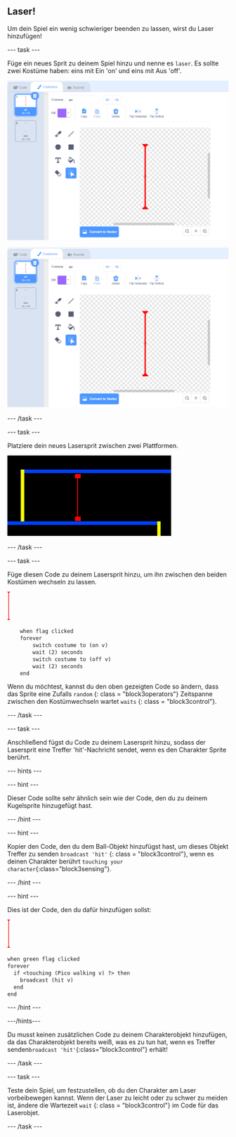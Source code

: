## Laser!

Um dein Spiel ein wenig schwieriger beenden zu lassen, wirst du Laser hinzufügen!

\--- task \---

Füge ein neues Sprit zu deinem Spiel hinzu und nenne es `laser`. Es sollte zwei Kostüme haben: eins mit Ein 'on' und eins mit Aus 'off'.

![screenshot](images/dodge-lasers-costume1.png)

![Screenshot](images/dodge-lasers-costume1.png)

\--- /task \---

\--- task \---

Platziere dein neues Lasersprit zwischen zwei Plattformen.

![Screenshot](images/dodge-lasers-position.png)

\--- /task \---

\--- task \---

Füge diesen Code zu deinem Lasersprit hinzu, um ihn zwischen den beiden Kostümen wechseln zu lassen.

![laser sprite](images/laser_sprite.png)

```blocks3
    when flag clicked
    forever
        switch costume to (on v)
        wait (2) seconds
        switch costume to (off v)
        wait (2) seconds
    end
```

Wenn du möchtest, kannst du den oben gezeigten Code so ändern, dass das Sprite eine Zufalls `random` {: class = "block3operators"} Zeitspanne zwischen den Kostümwechseln wartet `waits` {: class = "block3control"}.

\--- /task \---

\--- task \---

Anschließend fügst du Code zu deinem Lasersprit hinzu, sodass der Lasersprit eine Treffer 'hit'-Nachricht sendet, wenn es den Charakter Sprite berührt.

\--- hints \---

\--- hint \---

Dieser Code sollte sehr ähnlich sein wie der Code, den du zu deinem Kugelsprite hinzugefügt hast.

\--- /hint \---

\--- hint \---

Kopier den Code, den du dem Ball-Objekt hinzufügst hast, um dieses Objekt Treffer zu senden `broadcast 'hit'` {: class = "block3control"}, wenn es deinen Charakter berührt `touching your character`{:class="block3sensing"}.

\--- /hint \---

\--- hint \---

Dies ist der Code, den du dafür hinzufügen sollst:

![laser sprite](images/laser_sprite.png)

```blocks3
when green flag clicked
forever 
  if <touching (Pico walking v) ?> then 
    broadcast (hit v)
  end
end
```

\--- /hint \---

\---/hints\---

Du musst keinen zusätzlichen Code zu deinem Charakterobjekt hinzufügen, da das Charakterobjekt bereits weiß, was es zu tun hat, wenn es Treffer senden`broadcast 'hit'`{:class="block3control"} erhält!

\--- /task \---

\--- task \---

Teste dein Spiel, um festzustellen, ob du den Charakter am Laser vorbeibewegen kannst. Wenn der Laser zu leicht oder zu schwer zu meiden ist, ändere die Wartezeit `wait` {: class = "block3control"} im Code für das Laserobjet.

\--- /task \---